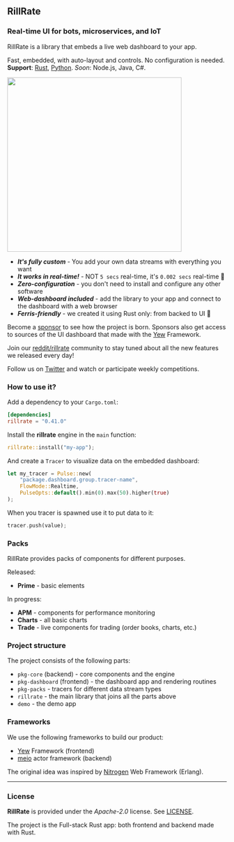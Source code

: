 ## RillRate

### Real-time UI for bots, microservices, and IoT

RillRate is a library that embeds a live web dashboard to your app.

Fast, embedded, with auto-layout and controls. No configuration is needed.
**Support**: [Rust][rillrate-rs], [Python][rillrate-py]. _Soon_: Node.js, Java, C#.

<img align="center" width="400px" src="https://rillrate.com/images/home/dashboard.png" />

- **_It's fully custom_** - You add your own data streams with everything you want
- **_It works in real-time!_** - NOT `5 secs` real-time, it's `0.002 secs` real-time 🚀
- **_Zero-configuration_** - you don't need to install and configure any other software
- **_Web-dashboard included_** - add the library to your app and connect to the dashboard with a web browser
- **_Ferris-friendly_** - we created it using Rust only: from backed to UI 🦀

Become a [sponsor][sponsor] to see how the project is born.  Sponsors also get
access to sources of the UI dashboard that made with the [Yew][yew] Framework.

Join our [reddit/rillrate][reddit] community to stay tuned about all the new features we released every day!

Follow us on [Twitter][twitter] and watch or participate weekly competitions.

### How to use it?

Add a dependency to your `Cargo.toml`:

```toml
[dependencies]
rillrate = "0.41.0"
```

Install the **rillrate** engine in the `main` function:

```rust
rillrate::install("my-app");
```

And create a `Tracer` to visualize data on the embedded dashboard:

```rust
let my_tracer = Pulse::new(
    "package.dashboard.group.tracer-name",
    FlowMode::Realtime,
    PulseOpts::default().min(0).max(50).higher(true)
);
```

When you tracer is spawned use it to put data to it:

```rust
tracer.push(value);
```

### Packs

RillRate provides packs of components for different purposes.

Released:

- **Prime** - basic elements

In progress:

- **APM** - components for performance monitoring
- **Charts** - all basic charts
- **Trade** - live components for trading (order books, charts, etc.)

### Project structure

The project consists of the following parts:

- `pkg-core` (backend) - core components and the engine
- `pkg-dashboard` (frontend) - the dashboard app and rendering routines
- `pkg-packs` - tracers for different data stream types
- `rillrate` - the main library that joins all the parts above
- `demo` - the demo app

### Frameworks

We use the following frameworks to build our product:

- [Yew][yew] Framework (frontend)
- [meio][meio] actor framework (backend)

The original idea was inspired by [Nitrogen][nitrogen] Web Framework (Erlang).

<hr>

### License

**RillRate** is provided under the _Apache-2.0_ license. See [LICENSE](LICENSE).

The project is the Full-stack Rust app: both frontend and backend made with Rust.

[reddit]: https://reddit.com/r/rillrate/
[twitter]: https://twitter.com/rillrate/
[sponsor]: https://github.com/sponsors/rillrate
[nitrogen]: https://nitrogenproject.com/
[yew]: https://github.com/yewstack/yew
[meio]: https://github.com/rillrate/meio
[rillrate-rs]: https://github.com/rillrate/rillrate
[rillrate-py]: https://github.com/rillrate/rillrate-py
